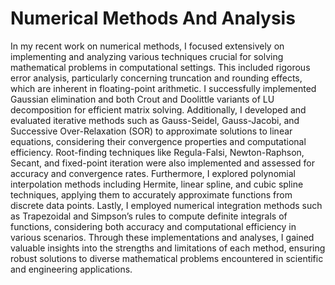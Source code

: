 # Numerical Methods And Analysis

In my recent work on numerical methods, I focused extensively on implementing and analyzing various techniques crucial for solving mathematical problems in computational settings. This included rigorous error analysis, particularly concerning truncation and rounding effects, which are inherent in floating-point arithmetic. I successfully implemented Gaussian elimination and both Crout and Doolittle variants of LU decomposition for efficient matrix solving. Additionally, I developed and evaluated iterative methods such as Gauss-Seidel, Gauss-Jacobi, and Successive Over-Relaxation (SOR) to approximate solutions to linear equations, considering their convergence properties and computational efficiency. Root-finding techniques like Regula-Falsi, Newton-Raphson, Secant, and fixed-point iteration were also implemented and assessed for accuracy and convergence rates. Furthermore, I explored polynomial interpolation methods including Hermite, linear spline, and cubic spline techniques, applying them to accurately approximate functions from discrete data points. Lastly, I employed numerical integration methods such as Trapezoidal and Simpson’s rules to compute definite integrals of functions, considering both accuracy and computational efficiency in various scenarios. Through these implementations and analyses, I gained valuable insights into the strengths and limitations of each method, ensuring robust solutions to diverse mathematical problems encountered in scientific and engineering applications.
